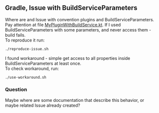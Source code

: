 ## Gradle, Issue with BuildServiceParameters

Where are and Issue with convention plugins and BuildServiceParameters.
Pay attention at file [MyPluginWithBuildService.kt](plugin%2Fmy-plugin-with-build-service%2Fsrc%2Fmain%2Fkotlin%2Forg%2Fexample%2FMyPluginWithBuildService.kt).
If I used BuildServiceParameters with some parameters, and never access them - build fails.  
To reproduce it run:  
```bash
./reproduce-issue.sh
```

I found workaround - simple get access to all properties inside BuildServiceParameters at least once.  
To check workaround, run:
```bash
./use-workaround.sh
```

### Question
Maybe where are some documentation that describe this behavior, or maybe related Issue already created?
